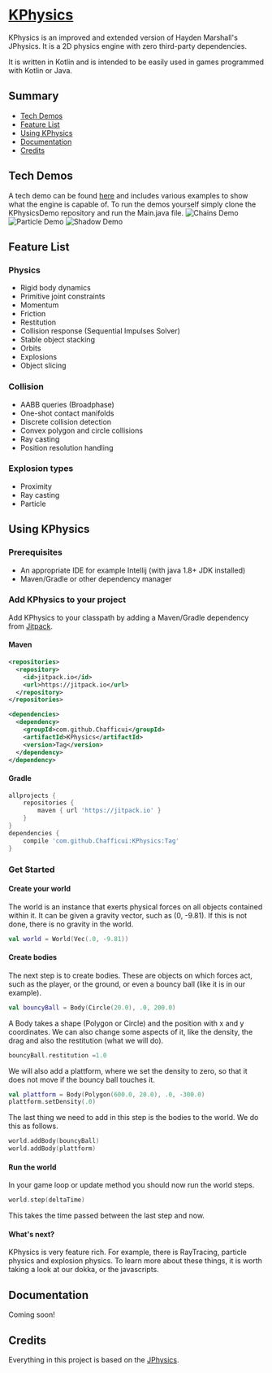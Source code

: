# [KPhysics](https://kphysics.github.io/KPhysics/)
KPhysics is an improved and extended version of Hayden Marshall's JPhysics. It is a 2D physics engine with zero third-party dependencies.

It is written in Kotlin and is intended to be easily used in games programmed with Kotlin or Java.

## Summary
* [Tech Demos](#tech-demos)
* [Feature List](#feature-list)
* [Using KPhysics](#using-kphysics)
* [Documentation](#documentation)
* [Credits](#credits)

## Tech Demos

A tech demo can be found [here](https://github.com/Chafficui/KPhysicsDemos) and includes various examples to show what the engine is capable of.
To run the demos yourself simply clone the KPhysicsDemo repository and run the Main.java file.
![Chains Demo](https://i.postimg.cc/50Ggn2qL/Chains.png "Chains")
![Particle Demo](https://i.postimg.cc/ZKgmp8d5/Particle-explosion-demo.png "Particles")
![Shadow Demo](https://i.postimg.cc/13qQH8Gc/Shadow-casting.png "Shadows")

## Feature List
### Physics
- Rigid body dynamics
- Primitive joint constraints
- Momentum
- Friction
- Restitution
- Collision response (Sequential Impulses Solver)
- Stable object stacking
- Orbits
- Explosions
- Object slicing

### Collision
- AABB queries (Broadphase)
- One-shot contact manifolds
- Discrete collision detection
- Convex polygon and circle collisions
- Ray casting
- Position resolution handling

### Explosion types
- Proximity
- Ray casting
- Particle

## Using KPhysics

### Prerequisites
- An appropriate IDE for example Intellij (with java 1.8+ JDK installed)
- Maven/Gradle or other dependency manager

### Add KPhysics to your project
Add KPhysics to your classpath by adding a Maven/Gradle dependency from [Jitpack](https://jitpack.io/#Chafficui/KPhysics).

#### Maven
```xml
<repositories>
  <repository>
    <id>jitpack.io</id>
    <url>https://jitpack.io</url>
  </repository>
</repositories>
```

````xml
<dependencies>
  <dependency>
    <groupId>com.github.Chafficui</groupId>
    <artifactId>KPhysics</artifactId>
    <version>Tag</version>
  </dependency>
</dependency>
````

#### Gradle
```groovy
allprojects {
    repositories {
        maven { url 'https://jitpack.io' }
    }
}
dependencies {
    compile 'com.github.Chafficui:KPhysics:Tag'
}
```

### Get Started
#### Create your world
The world is an instance that exerts physical forces on all objects contained within it. It can be given a gravity vector, such as (0, -9.81). If this is not done, there is no gravity in the world.
````kotlin
val world = World(Vec(.0, -9.81))
````

#### Create bodies
The next step is to create bodies. These are objects on which forces act, such as the player, or the ground, or even a bouncy ball (like it is in our example).
````kotlin
val bouncyBall = Body(Circle(20.0), .0, 200.0)
````
A Body takes a shape (Polygon or Circle) and the position with x and y coordinates. We can also change some aspects of it, like the density, the drag and also the restitution (what we will do).
````kotlin
bouncyBall.restitution =1.0
````
We will also add a plattform, where we set the density to zero, so that it does not move if the bouncy ball touches it.
````kotlin
val plattform = Body(Polygon(600.0, 20.0), .0, -300.0)
plattform.setDensity(.0)
````
The last thing we need to add in this step is the bodies to the world. We do this as follows.
````kotlin
world.addBody(bouncyBall)
world.addBody(plattform)
````

#### Run the world
In your game loop or update method you should now run the world steps.
````kotlin
world.step(deltaTime)
````
This takes the time passed between the last step and now.

#### What's next?
KPhysics is very feature rich. For example, there is RayTracing, particle physics and explosion physics. To learn more about these things, it is worth taking a look at our dokka, or the javascripts.

## Documentation
Coming soon!

## Credits
Everything in this project is based on the [JPhysics](https://github.com/HaydenMarshalla/JPhysics).
